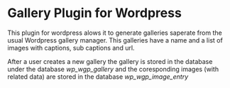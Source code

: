 Gallery Plugin for Wordpress
=========

This plugin for wordpress alows it to generate galleries saperate from the usual Wordpress gallery manager. This galleries have a name and a list of images with captions, sub captions and url.

After a user creates a new gallery the gallery is stored in the database under the database *wp_wgp_gallery* and the coresponding images (with related data) are stored in the database *wp_wgp_image_entry*
